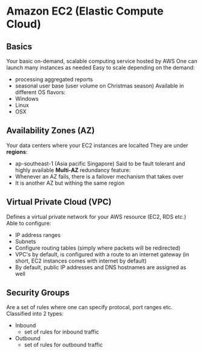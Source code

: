 # Amazon EC2 (Elastic Compute Cloud)

## Basics
Your basic on-demand, scalable computing service hosted by AWS
One can launch many instances as needed
Easy to scale depending on the demand:
  * processing aggregated reports
  * seasonal user base (user volume on Christmas season)
Available in different OS flavors:
  * Windows
  * Linux
  * OSX

## Availability Zones (AZ)
Your data centers where your EC2 instances are localted
They are under **regions**:
  * ap-southeast-1 (Asia pacific Singapore)
Said to be fault tolerant and highly available
**Multi-AZ** redundancy feature:
* Whenever an AZ fails, there is a failover mechanism that takes over
* It is another AZ but withing the same region

## Virtual Private Cloud (VPC)
Defines a virtual private network for your AWS resource (EC2, RDS etc.)
Able to configure:
* IP address ranges
* Subnets
* Configure routing tables (simply where packets will be redirected)
* VPC's by default, is configured with a route to an internet gateway (in short, EC2 instances comes with internet by default)
* By default, public IP addresses and DNS hostnames are assigned as well

## Security Groups
Are a set of rules where one can specify protocal, port ranges etc.
Classified into 2 types:
* Inbound
  * set of rules for inbound traffic
* Outbound
  * set of rules for outbound traffic
